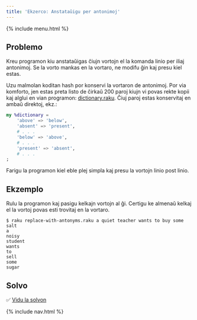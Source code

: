 ```yaml
---
title: 'Ekzerco: Anstataŭigu per antonimoj'
---
```


{% include menu.html %}

## Problemo

Kreu programon kiu anstataŭigas ĉiujn vortojn el la komanda linio per iliaj antonimoj. Se la vorto mankas en la vortaro, ne modifu ĝin kaj presu kiel estas.

Uzu malmolan koditan hash por konservi la vortaron de antonimoj. Por via komforto, jen estas preta listo de ĉirkaŭ 200 paroj kiujn vi povas rekte kopii kaj alglui en vian programon: [dictionary.raku](https://github.com/ash/raku-course/blob/master/essentials/associatives/exercises/replace-with-antonyms/dictionary.raku). Ĉiuj paroj estas konservitaj en ambaŭ direktoj, ekz.:

```raku
my %dictionary =
    'above' => 'below',
    'absent' => 'present',
    # . . .
    'below' => 'above',
    # . . .
    'present' => 'absent',
    # . . .
;
```

Farigu la programon kiel eble plej simpla kaj presu la vortojn linio post linio.

## Ekzemplo

Rulu la programon kaj pasigu kelkajn vortojn al ĝi. Certigu ke almenaŭ kelkaj el la vortoj povas esti trovitaj en la vortaro.

```console
$ raku replace-with-antonyms.raku a quiet teacher wants to buy some salt
a
noisy
student
wants
to
sell
some
sugar
```

## Solvo

✅ [Vidu la solvon](solution)

{% include nav.html %}